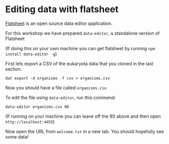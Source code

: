 # Editing data with flatsheet

[Flatsheet](http://flatsheet.io/) is an open source data editor application.

For this workshop we have prepared `data-editor`, a standalone version of Flatsheet

(If doing this on your own machine you can get flatsheet by running `npm install data-editor -g`)

First lets export a CSV of the eukaryota data that you cloned in the last section.

```
dat export -d organisms -f csv > organisms.csv
```

Now you should have a file called `organisms.csv`.

To edit the file using `data-editor`, run this commend:

```
data-editor organisms.csv 80
```

(If running on your machine you can leave off the 80 above and then open `http://localhost:4455`)

Now open the URL from `welcome.txt` in a new tab. You should hopefully see some data!
